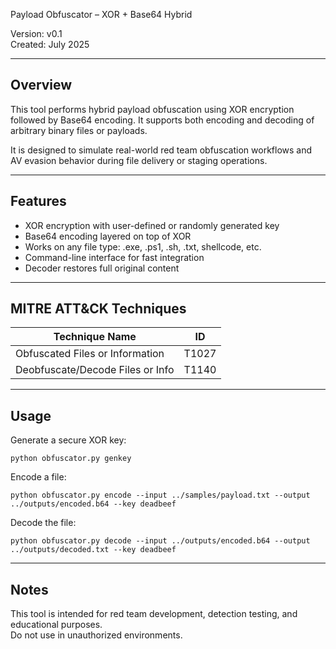 Payload Obfuscator – XOR + Base64 Hybrid

Version: v0.1  
Created: July 2025

---

## Overview

This tool performs hybrid payload obfuscation using XOR encryption followed by Base64 encoding. It supports both encoding and decoding of arbitrary binary files or payloads.

It is designed to simulate real-world red team obfuscation workflows and AV evasion behavior during file delivery or staging operations.

---

## Features

- XOR encryption with user-defined or randomly generated key
- Base64 encoding layered on top of XOR
- Works on any file type: .exe, .ps1, .sh, .txt, shellcode, etc.
- Command-line interface for fast integration
- Decoder restores full original content

---

## MITRE ATT&CK Techniques

| Technique Name                      | ID     |
|------------------------------------|--------|
| Obfuscated Files or Information    | T1027  |
| Deobfuscate/Decode Files or Info   | T1140  |

---

## Usage

Generate a secure XOR key:

    python obfuscator.py genkey

Encode a file:

    python obfuscator.py encode --input ../samples/payload.txt --output ../outputs/encoded.b64 --key deadbeef

Decode the file:

    python obfuscator.py decode --input ../outputs/encoded.b64 --output ../outputs/decoded.txt --key deadbeef

---

## Notes

This tool is intended for red team development, detection testing, and educational purposes.  
Do not use in unauthorized environments.

